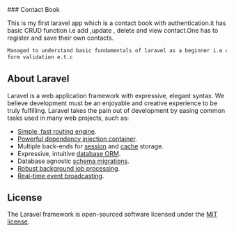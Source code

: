 <div align="left">
### Contact Book
</div>

 This is my first laravel app which is a contact book with authentication.it has basic CRUD function i.e add ,update , delete and view contact.One has to register and save  their own contacts.
 
 ```bash
Managed to understand basic fundamentals of laravel as a beginner i.e database migrations ,eloquent ,Displaying Variables in Blade ,layouts , Route Naming ,
form validation e.t.c

```
 
 
 
## About Laravel

Laravel is a web application framework with expressive, elegant syntax. We believe development must be an enjoyable and creative experience to be truly fulfilling. Laravel takes the pain out of development by easing common tasks used in many web projects, such as:

- [Simple, fast routing engine](https://laravel.com/docs/routing).
- [Powerful dependency injection container](https://laravel.com/docs/container).
- Multiple back-ends for [session](https://laravel.com/docs/session) and [cache](https://laravel.com/docs/cache) storage.
- Expressive, intuitive [database ORM](https://laravel.com/docs/eloquent).
- Database agnostic [schema migrations](https://laravel.com/docs/migrations).
- [Robust background job processing](https://laravel.com/docs/queues).
- [Real-time event broadcasting](https://laravel.com/docs/broadcasting).










## License

The Laravel framework is open-sourced software licensed under the [MIT license](https://opensource.org/licenses/MIT).
